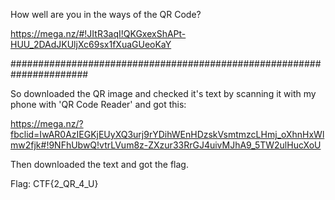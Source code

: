 How well are you in the ways of the QR Code? 

https://mega.nz/#!JItR3aqI!QKGxexShAPt-HUU_2DAdJKUljXc69sx1fXuaGUeoKaY

######################################################################

So downloaded the QR image and checked it's text by scanning it with my phone with 'QR Code Reader' and got this:

https://mega.nz/?fbclid=IwAR0AzIEGKjEUyXQ3urj9rYDihWEnHDzskVsmtmzcLHmj_oXhnHxWlmw2fjk#!9NFhUbwQ!vtrLVum8z-ZXzur33RrGJ4uivMJhA9_5TW2ulHucXoU

Then downloaded the text and got the flag.

Flag: CTF{2_QR_4_U}
